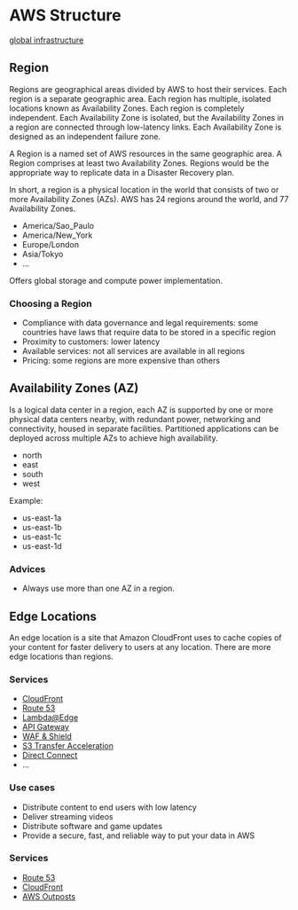 # AWS Structure

[global infrastructure](https://aws.amazon.com/pt/about-aws/global-infrastructure/)

## Region

Regions are geographical areas divided by AWS to host their services. Each region is a separate geographic area. Each region has multiple, isolated locations known as Availability Zones. Each region is completely independent. Each Availability Zone is isolated, but the Availability Zones in a region are connected through low-latency links. Each Availability Zone is designed as an independent failure zone.

A Region is a named set of AWS resources in the same geographic area. A Region comprises at least two Availability Zones. Regions would be the appropriate way to replicate data in a Disaster Recovery plan.

In short, a region is a physical location in the world that consists of two or more Availability Zones (AZs). AWS has 24 regions around the world, and 77 Availability Zones.

- America/Sao_Paulo
- America/New_York
- Europe/London
- Asia/Tokyo
- ...

Offers global storage and compute power implementation.

### Choosing a Region

- Compliance with data governance and legal requirements: some countries have laws that require data to be stored in a specific region
- Proximity to customers: lower latency
- Available services: not all services are available in all regions
- Pricing: some regions are more expensive than others

## Availability Zones (AZ)

Is a logical data center in a region, each AZ is supported by one or more physical data centers nearby, with redundant power, networking and connectivity, housed in separate facilities. Partitioned applications can be deployed across multiple AZs to achieve high availability.

- north
- east
- south
- west

Example:

- us-east-1a
- us-east-1b
- us-east-1c
- us-east-1d

### Advices

- Always use more than one AZ in a region.

## Edge Locations

An edge location is a site that Amazon CloudFront uses to cache copies of your content for faster delivery to users at any location. There are more edge locations than regions.

### Services

- [CloudFront](aws-cloudfront.md)
- [Route 53](aws-route53.md)
- [Lambda@Edge](aws-lambda.md#lambdaedge)
- [API Gateway](aws-api-gateway.md)
- [WAF & Shield](aws-waf.md)
- [S3 Transfer Acceleration](aws-s3.md#transfer-acceleration)
- [Direct Connect](aws-direct-connect.md)
- ...

### Use cases

- Distribute content to end users with low latency
- Deliver streaming videos
- Distribute software and game updates
- Provide a secure, fast, and reliable way to put your data in AWS

### Services

- [Route 53](aws-route53.md)
- [CloudFront](aws-cloudfront.md)
- [AWS Outposts](aws-outposts.md)
